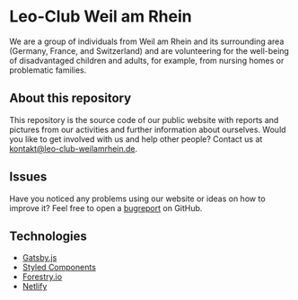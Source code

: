 # Leo-Club Weil am Rhein

We are a group of individuals from Weil am Rhein and its surrounding area (Germany, France, and Switzerland) and are volunteering for the well-being of disadvantaged children and adults, for example, from nursing homes or problematic families.

## About this repository

This repository is the source code of our public website with reports and pictures from our activities and further information about ourselves. Would you like to get involved with us and help other people? Contact us at [kontakt@leo-club-weilamrhein.de](mailto:kontakt@leo-club-weilamrhein.de).

## Issues

Have you noticed any problems using our website or ideas on how to improve it? Feel free to open a [bugreport](https://github.com/andreasremdt/leo-club/issues) on GitHub.

## Technologies

- [Gatsby.js](https://gatsbyjs.com)
- [Styled Components](https://styled-components.com/)
- [Forestry.io](https://forestry.io)
- [Netlify](https://netlify.com)
